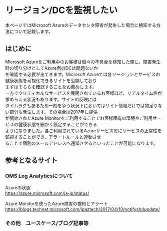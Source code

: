 # リージョン/DCを監視したい

本ページではMicrosoft Azureのデータセンタ障害が発生した場合に検知する方法について記載します。  

## はじめに
Microsoft Azureをご利用中のお客様は個々の不具合を検知した際に、障害発生時の切り分けとしてAzure側のDCは問題ないか  
を確認する必要が出てきます。Microsoft Azureでは各リージョンとサービスの健康状態を可視化できるサイトを公開しており  
まずはそちらを確認することをお薦めします。  
一方でクリティカルなサービスを展開されているお客様ほど、リアルタイム性が求めらえる状況もあります。サイトの反映には  
タイムラグもあるため一刻を争う状況下においてはサイト情報だけでは物足りない部分も発生します。その場合は2017年に提供  
が開始されたAzure Monitorをご利用することでお客様固有の環境やご利用サービスの健康状態を細かく設定することができる  
ようになりました。各ご利用されているAzureサービス毎にサービスの正常性を監視することができ、アラートルールと連動させ  
ることで個別のメールアドレスへ通知させるといったことが可能になります。  

## 参考となるサイト

### OMS Log Analyticsについて
Azureの状態  
https://azure.microsoft.com/ja-jp/status/

Azure Monitorを使ったAzure障害の検知とアラート
https://blogs.technet.microsoft.com/jpaztech/2017/04/10/notifyshdupdate/

### その他　ユースケース/ブログ記事等


